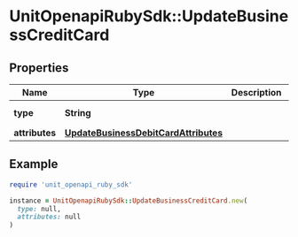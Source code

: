 # UnitOpenapiRubySdk::UpdateBusinessCreditCard

## Properties

| Name | Type | Description | Notes |
| ---- | ---- | ----------- | ----- |
| **type** | **String** |  | [default to &#39;businessCreditCard&#39;] |
| **attributes** | [**UpdateBusinessDebitCardAttributes**](UpdateBusinessDebitCardAttributes.md) |  |  |

## Example

```ruby
require 'unit_openapi_ruby_sdk'

instance = UnitOpenapiRubySdk::UpdateBusinessCreditCard.new(
  type: null,
  attributes: null
)
```

